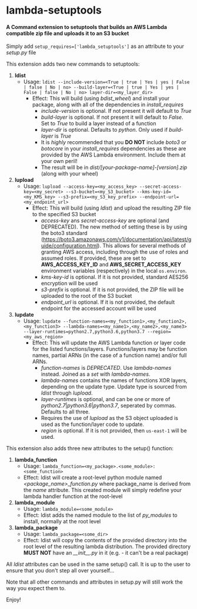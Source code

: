 # lambda-setuptools

#### A Command extension to setuptools that builds an AWS Lambda compatible zip file and uploads it to an S3 bucket

Simply add `setup_requires=['lambda_setuptools']` as an attribute to your _setup.py_ file

This extension adds two new commands to setuptools:

1. **ldist**
    * Usage: `ldist --include-version=<True | true | Yes | yes | False | false | No | no> --build-layer=<True | true | Yes | yes | False | false | No | no> layer-dir=<my_layer_dir>`
        * Effect: This will build (using _bdist_wheel_) and install your package, along with all of the dependencies in _install_requires_
            * _include-version_ is optional. If not present it will default to _True_
            * _build-layer_ is optional. If not present it will default to _False_. Set to _True_ to build a layer instead of a function
            * _layer-dir_ is optional. Defaults to _python_. Only used if _build-layer_ is _True_
            * It is _highly_ recommended that you **DO NOT** include _boto3_ or _botocore_ in your _install_requires_ dependencies as these are provided by the AWS Lambda environment. Include them at your own peril! 
            * The result will be in _dist/[your-package-name]-[version].zip_ (along with your wheel)
2. **lupload**
    * Usage: `lupload --access-key=<my_access_key> --secret-access-key=<my_secret> --s3-bucket=<my_S3_bucket> --kms-key-id=<my_KMS_key> --s3-prefix=<my_S3_key_prefix> --endpoint-url=<my_endpoint_url>`
        * Effect: This will build (using _ldist_) and upload the resulting ZIP file to the specified S3 bucket
            * _access-key_ ans _secret-access-key_ are optional (and DEPRECATED). The new method of setting these is by using the boto3 standard (https://boto3.amazonaws.com/v1/documentation/api/latest/guide/configuration.html). This allows for several methods of granting AWS access, including through the use of roles and assumed roles. If provided, these are set to **AWS_ACCESS_KEY_ID** and **AWS_SECRET_ACCESS_KEY** environment variables (respectively) in the local `os.environ`.
            * _kms-key-id_ is optional. If it is not provided, standard AES256 encryption will be used
            * _s3-prefix_ is optional. If it is not provided, the ZIP file will be uploaded to the root of the S3 bucket
            * _endpoint_url_ is optional. If it is not provided, the default endpoint for the accessed account will be used
3. **lupdate**
    * Usage: `lupdate --function-names=<my_function1>,<my_function2>,<my_function3> --lambda-names=<my_name1>,<my_name2>,<my_name3> --layer-runtimes=python2.7,python3.6,python3.7 --region=<my_aws_region>`
        * Effect: This will update the AWS Lambda function or layer code for the listed functions/layers. Functions/layers may be function names, partial ARNs (in the case of a function name) and/or full ARNs.
            * _function-names_ is *DEPRECATED*. Use _lambda-names_ instead. Joined as a _set_ with _lambda-names_.
            * _lambda-names_ contains the names of functions XOR layers, depending on the update type. Update type is sourced from _ldist_ through _lupload_.
            * _layer-runtimes_ is optional, and can be one or more of _python2.7_|_python3.6_|_python3.7_, seperated by commas. Defaults to all three.
            * Requires the use of *lupload* as the S3 object uploaded is used as the function/layer code to update.
            * _region_ is optional. If it is not provided, then `us-east-1` will be used.

This extension also adds three new attributes to the setup() function:

1. **lambda_function**
    * Usage: `lambda_function=<my_package>.<some_module>:<some_function>`
    * Effect: ldist will create a root-level python module named *<package_name>_function.py* where package_name is derived from the _name_ attribute. This created module will simply redefine your lambda handler function at the root-level
2. **lambda_module**
    * Usage: `lambda_module=<some_module>`
    * Effect: ldist adds the named module to the list of _py_modules_ to install, normally at the root level
3. **lambda_package**
    * Usage: `lambda_package=<some_dir>`
    * Effect: ldist will copy the contents of the provided directory into the root level of the resulting lambda distribution. The provided directory **MUST NOT** have an *\_\_init__.py* in it (e.g. - it can't be a real package)

All _ldist_ attributes can be used in the same setup() call. It is up to the user to ensure that you don't step all over yourself...

Note that all other commands and attributes in setup.py will still work the way you expect them to.

Enjoy!

